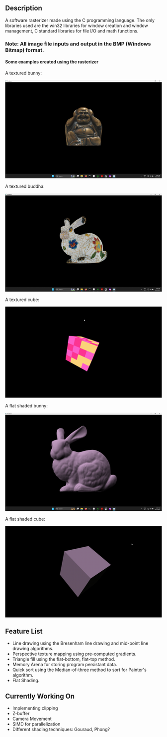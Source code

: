 ## Description

A software rasterizer made using the C programming language. The only libraries used are the win32 libraries for window creation and window management, C standard libraries for file I/O and math functions.

### Note: All image file inputs and output in the BMP (Windows Bitmap) format.

#### Some examples created using the rasterizer 

A textured bunny:

![Bunny Textured](/data/bunny.png)

A textured buddha:

![Buddha Textured](/data/buddha.png)

A textured cube:

![Textured Cube](/data/textured_cube.gif)

A flat shaded bunny:

![Flat-shaded bunny](/data/bunny_flat_shaded.png)

A flat shaded cube:

![Flat-shaded cube](/data/cube_flat_shaded.gif)

## Feature List

* Line drawing using the Bresenham line drawing and mid-point line drawing algorithms.
* Perspective texture mapping using pre-computed gradients.
* Triangle fill using the flat-bottom, flat-top method.
* Memory Arena for storing program persistant data.
* Quick sort using the Median-of-three method to sort for Painter's algorithm.
* Flat Shading.

## Currently Working On

* Implementing clipping
* Z-buffer
* Camera Movement
* SIMD for parallelization
* Different shading techniques: Gouraud, Phong?

